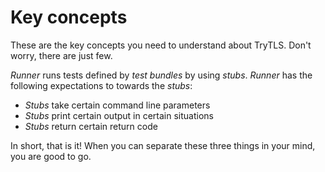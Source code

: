 # Key concepts

These are the key concepts you need to understand about TryTLS. Don't worry,
there are just few.

*Runner* runs tests defined by *test bundles* by using *stubs*. *Runner* has
the following expectations to towards the *stubs*:
 * *Stubs* take certain command line parameters
 * *Stubs* print certain output in certain situations
 * *Stubs* return certain return code

In short, that is it! When you can separate these three things in your mind,
you are good to go. 
